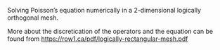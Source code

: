 Solving Poisson’s equation numerically in a 2-dimensional logically orthogonal mesh. 


More about the discretication of the operators and the equation can be found from https://row1.ca/pdf/logically-rectangular-mesh.pdf
